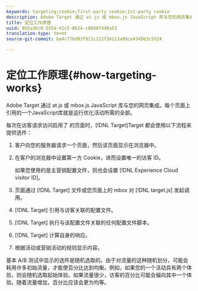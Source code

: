 ```yaml
---
keywords: targeting;cookie;first-party cookie;1st-party cookie
description: Adobe Target 通过 at.js 或 mbox.js JavaScript 库与您的网页集成。
title: 定位工作原理
uuid: 8b5a36c0-555d-42c5-8b24-c08d07440a53
translation-type: tm+mt
source-git-commit: ba4c776d93f911c122f36113a99ce4349b3c5524

---
```



# 定位工作原理{#how-targeting-works}

Adobe Target 通过 at.js 或 mbox.js JavaScript 库与您的网页集成。每个页面上引用的一个JavaScript库就是运行优化活动所需的全部。

每次在访客请求访问启用了 的页面时，[!DNL Target]Target 都会使用以下流程来提供选件：

1. 客户向您的服务器请求一个页面，然后该页面显示在浏览器中。
1. 在客户的浏览器中设置第一方 Cookie，进而设置唯一的访客 ID。

   如果您使用的是主营销配置文件，则也会设置 [!DNL Experience Cloud visitor ID]。

1. 页面通过 [!DNL Target] 文件或您页面上的 mbox 对 [!DNL target.js] 发起调用。
1. [!DNL Target] 引用与访客关联的配置文件。
1. [!DNL Target] 执行与该配置文件关联的任何配置文件脚本。
1. [!DNL Target] 计算自身的响应。
1. 根据活动或营销活动的规则显示内容。

基本 A/B 测试中显示的选件是随机选取的。由于对流量的这种随机划分，可能会耗用许多初始流量，才能使百分比达到均衡。例如，如果您的一个活动具有两个体验，则会随机选取起始体验。如果流量很少，访客的百分比可能会偏向其中一个体验。随着流量增加，百分比应该会更为均等。
